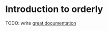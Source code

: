 # Introduction to orderly

TODO: write [great documentation](http://jacobian.org/writing/what-to-write/)
